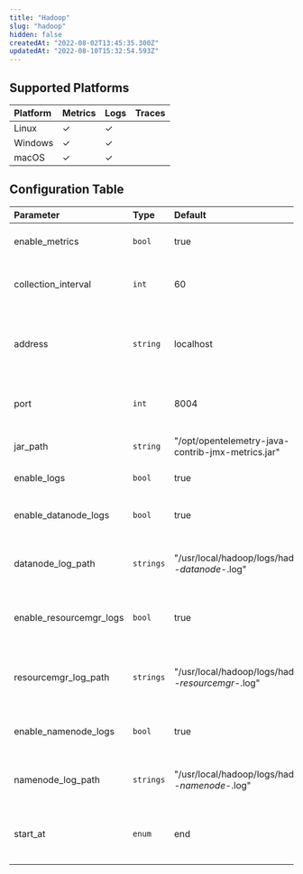 ```yaml
---
title: "Hadoop"
slug: "hadoop"
hidden: false
createdAt: "2022-08-02T13:45:35.300Z"
updatedAt: "2022-08-10T15:32:54.593Z"
---
```

## Supported Platforms

| Platform | Metrics | Logs | Traces |
| :------- | :------ | :--- | :----- |
| Linux    | ✓       | ✓    |        |
| Windows  | ✓       | ✓    |        |
| macOS    | ✓       | ✓    |        |

## Configuration Table

| Parameter               | Type      | Default                                             | Description                                       |
| :---------------------- | :-------- | :-------------------------------------------------- | :------------------------------------------------ |
| enable_metrics          | `bool`    | true                                                | Enable to send metrics.                           |
| collection_interval     | `int`     | 60                                                  | How often (seconds) to scrape for metrics.        |
| address                 | `string`  | localhost                                           | IP address or hostname to scrape for JMX metrics. |
| port                    | `int`     | 8004                                                | Port to scrape for JMX metrics.                   |
| jar_path                | `string`  | "/opt/opentelemetry-java-contrib-jmx-metrics.jar"   | Full path to the JMX metrics jar.                 |
| enable_logs             | `bool`    | true                                                | Enable to send logs.                              |
| enable_datanode_logs    | `bool`    | true                                                | Enable to collect datanode logs.                  |
| datanode_log_path       | `strings` | "/usr/local/hadoop/logs/hadoop-_-datanode-_.log"    | File paths to tail for datanode logs.             |
| enable_resourcemgr_logs | `bool`    | true                                                | Enable to collect resource manager logs.          |
| resourcemgr_log_path    | `strings` | "/usr/local/hadoop/logs/hadoop-_-resourcemgr-_.log" | File paths to tail for resource manager logs.     |
| enable_namenode_logs    | `bool`    | true                                                | Enable to collect namenode logs.                  |
| namenode_log_path       | `strings` | "/usr/local/hadoop/logs/hadoop-_-namenode-_.log"    | File paths to tail for namenode logs.             |
| start_at                | `enum`    | end                                                 | Start reading file from 'beginning' or 'end'.     |